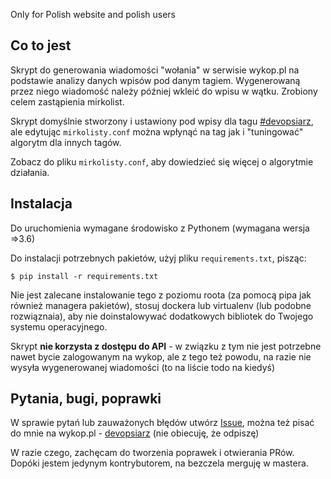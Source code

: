 Only for Polish website and polish users



## Co to jest

Skrypt do generowania wiadomości "wołania" w serwisie wykop.pl na podstawie analizy danych wpisów 
pod danym tagiem. Wygenerowaną przez niego wiadomość należy później wkleić do wpisu w wątku.
Zrobiony celem zastąpienia mirkolist.

Skrypt domyślnie stworzony i ustawiony pod wpisy dla tagu [#devopsiarz](https://www.wykop.pl/tag/devopsiarz/), 
ale edytując `mirkolisty.conf` można wpłynąć na tag jak i "tuningować" algorytm dla innych tagów.

Zobacz do pliku `mirkolisty.conf`, aby dowiedzieć się więcej o algorytmie działania.




## Instalacja

Do uruchomienia wymagane środowisko z Pythonem (wymagana wersja =>3.6)

Do instalacji potrzebnych pakietów, użyj pliku `requirements.txt`, pisząc:
 
`$ pip install -r requirements.txt` 

Nie jest zalecane instalowanie tego z poziomu roota (za pomocą pipa jak również managera pakietów), 
stosuj dockera lub virtualenv (lub podobne rozwiąznaia), aby nie doinstalowywać dodatkowych bibliotek 
do Twojego systemu operacyjnego.

Skrypt **nie korzysta z dostępu do API** - w związku z tym nie jest potrzebne nawet bycie zalogowanym 
na wykop, ale z tego też powodu, na razie nie wysyła wygenerowanej wiadomości (to na liście todo na kiedyś)



## Pytania, bugi, poprawki

W sprawie pytań lub zauważonych błędów utwórz [Issue](https://github.com/mateusz-szczyrzyca/mirkolisty-wykop/issues), 
można też pisać do mnie na wykop.pl - [devopsiarz](https://www.wykop.pl/ludzie/devopsiarz/) (nie obiecuję, że odpiszę)

W razie czego, zachęcam do tworzenia poprawek i otwierania PRów. Dopóki jestem jedynym kontrybutorem, na bezczela 
merguję w mastera.